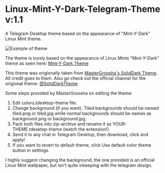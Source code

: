 # Linux-Mint-Y-Dark-Telegram-Theme v:1.1
A Telegram Desktop theme based on the appearance of "Mint-Y-Dark" Linux Mint theme.

![Example of theme](https://s23.postimg.org/n0ul00u2j/upload.png)

The theme is loosly based on the appearance of Linux Mints "Mint-Y-Dark" theme as seen here:
[Mint-Y-Dark Theme](https://www.linuxmint.com/pictures/screenshots/sarah/mate-mint-y-dark.png)

This theme was origionally taken from [MasterGroosha's SolidDark Theme](https://github.com/MasterGroosha/telegram-soliddark-theme). All credit goes to them.
Also go check out the official channel for the origional theme: [@SolidDarkTheme](https://telegram.me/SolidDarkTheme)

Some steps provided by MasterGroosha on editing the theme:

1. Edit colors.tdesktop-theme file.
2. Change background (if you want). Tiled backgrounds should be named tiled.png or tiled.jpg while normal backgrounds should be names as background.png or background.jpg.
3. Pack both files into zip-archive and rename it as YOUR-THEME.tdesktop-theme (watch the extension!).
4. Send it to any chat in Telegram Desktop, then download, click and apply!
5. If you want to revert to default theme, click Use default color theme button in settings.

I highly suggest changing the background, the one provided is an official Linux Mint wallpaper, but isn't quite inkeeping with the telegram design.
